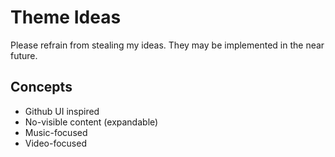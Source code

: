 # Theme Ideas
Please refrain from stealing my ideas. They may be implemented in the near future.

## Concepts
 - Github UI inspired
 - No-visible content (expandable)
 - Music-focused
 - Video-focused